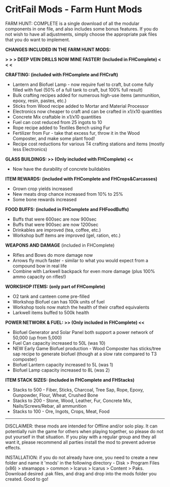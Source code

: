 # CritFail Mods - Farm Hunt Mods

FARM HUNT: COMPLETE is a single download of all the modular components in one file, and also includes some bonus features. If you do not wish to have all adjustments, simply choose the appropriate pak files that you do want to implement.

**CHANGES INCLUDED IN THE FARM HUNT MODS:**

**> > > DEEP VEIN DRILLS NOW MINE FASTER! (Included in FHComplete) < < <**

**CRAFTING: (included with FHComplete and FHCraft)**
* Lantern and Biofuel Lamp - now require fuel to craft, but come fully filled with fuel (50% of a full tank to craft, but 100% full result)
* Bulk crafting recipes added for numerous high-use items (ammunition, epoxy, resin, pastes, etc.)
* Sticks from Wood recipe added to Mortar and Material Processor
* Electronics now cheaper to craft and can be crafted in x1/x10 quantities
* Concrete Mix craftable in x1/x10 quantities
* Fuel can cost reduced from 25 ingots to 10
* Rope recipe added to Textiles Bench using Fur
* Fertilizer from Fur - take that excess fur, throw it in the Wood Composter, and make some plant food!
* Recipe cost reductions for various T4 crafting stations and items (mostly less Electronics)

**GLASS BUILDINGS: >> (Only included with FHComplete) <<**
* Now have the durability of concrete buildables

**ITEM REWARDS: (included with FHComplete and FHCrops&Carcasses)**
* Grown crop yields increased
* New meats drop chance increased from 10% to 25%
* Some bone rewards increased

**FOOD BUFFS: (included in FHComplete and FHFoodBuffs)**
* Buffs that were 600sec are now 900sec
* Buffs that were 900sec are now 1200sec
* Drinkables are improved (tea, coffee, etc.)
* Workshop buff items are improved (gel, ration, etc.)

**WEAPONS AND DAMAGE** (included in FHComplete)
* Rifles and Bows do more damage now
* Arrows fly much faster - similar to what you would expect from a compound bow in real life
* Combine with Larkwell backpack for even more damage (plus 100% ammo capacity on rifles!)

**WORKSHOP ITEMS: (only part of FHComplete)**
* O2 tank and canteen come pre-filled
* Workshop Biofuel can has 100k units of fuel
* Workshop tools now match the health of their crafted equivalents
* Larkwell items buffed to 500k health

**POWER NETWORK & FUEL: >> (Only included in FHComplete) <<**
* Biofuel Generator and Solar Panel both support a power network of 50,000 (up from 5,000)
* Fuel Can capacity increased to 50L (was 10)
* NEW Early Game Biofuel production - Wood Composter has sticks/tree sap recipe to generate biofuel (though at a slow rate compared to T3 composter)
* Biofuel Lantern capacity increased to 5L (was 1)
* Biofuel Lamp capacity increased to 8L (was 2)

**ITEM STACK SIZES: (included in FHComplete and FHStacks)**
* Stacks to 500 - Fiber, Sticks, Charcoal, Tree Sap, Rope, Epoxy, Gunpowder, Flour, Wheat, Crushed Bone
* Stacks to 200 - Stone, Wood, Leather, Fur, Concrete Mix, Nails/Screws/Rebar, all ammunition
* Stacks to 100 - Ore, Ingots, Crops, Meat, Food

----------------------------------------------------------------------------------------------------------------------------------------------------------------------------------------------------------------------------------------------------------------------------------------------------------------------------------------------

DISCLAIMER: these mods are intended for Offline and/or solo play. It can potentially ruin the game for others when playing together, so please do not put yourself in that situation. If you play with a regular group and they all want it, please recommend all parties install the mod to prevent adverse effects.

INSTALLATION: if you do not already have one, you need to create a new folder and name it 'mods' in the following directory - Disk > Program Files (x86) > steamapps > common > Icarus > Icarus > Content > Paks. Download desired .pak files, and drag and drop into the mods folder you created. Good to go!
